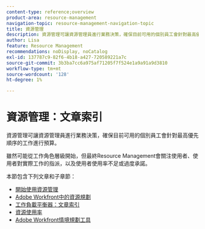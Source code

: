 ```yaml
---
content-type: reference;overview
product-area: resource-management
navigation-topic: resource-management-navigation-topic
title: 資源管理
description: 資源管理可讓資源管理員進行業務決策，確保目前可用的個別員工會針對最高優先順序的工作進行預算。 雖然資源管理可能從工作角色層級開始，但最終仍會關注使用者及其使用率過低或過度承諾的問題。
author: Lisa
feature: Resource Management
recommendations: noDisplay, noCatalog
exl-id: 137787c9-82f6-4b18-a427-720589221a7c
source-git-commit: 3b3ba7cc6a975af71205f7f524e1a9a91a9d3810
workflow-type: tm+mt
source-wordcount: '128'
ht-degree: 1%

---
```


# 資源管理：文章索引

<!--Audited: 01/2024-->

資源管理可讓資源管理員進行業務決策，確保目前可用的個別員工會針對最高優先順序的工作進行預算。

雖然可能從工作角色層級開始，但最終Resource Management會關注使用者、使用者對實際工作的指派，以及使用者使用率不足或過度承諾。

本節包含下列文章和子章節：

* [開始使用資源管理](../../resource-mgmt/resource-mgmt-overview/get-started-resource-management.md)
* [Adobe Workfront中的資源規劃](/help/quicksilver/resource-mgmt/resource-planning/resource-planning-overview.md)
* [工作負載平衡器：文章索引](/help/quicksilver/resource-mgmt/workload-balancer/workload-balancer.md)
* [資源使用率](/help/quicksilver/resource-mgmt/resource-utilization/resource-utilization.md)
* [Adobe Workfront情境規劃工具](/help/quicksilver/scenario-planner/scenario-planning.md)




